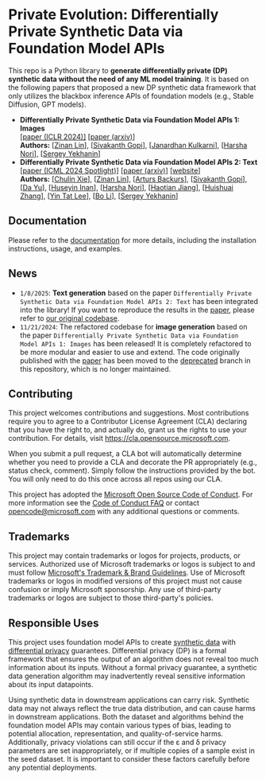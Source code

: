 # Private Evolution: Differentially Private Synthetic Data via Foundation Model APIs

This repo is a Python library to **generate differentially private (DP) synthetic data without the need of any ML model training**. It is based on the following papers that proposed a new DP synthetic data framework that only utilizes the blackbox inference APIs of foundation models (e.g., Stable Diffusion, GPT models).

* **Differentially Private Synthetic Data via Foundation Model APIs 1: Images**  
    [[paper (ICLR 2024)]](https://openreview.net/forum?id=YEhQs8POIo) [[paper (arxiv)](https://arxiv.org/abs/2305.15560)]  
    **Authors:** [[Zinan Lin](https://zinanlin.me/)], [[Sivakanth Gopi](https://www.microsoft.com/en-us/research/people/sigopi/)], [[Janardhan Kulkarni](https://www.microsoft.com/en-us/research/people/jakul/)], [[Harsha Nori](https://www.microsoft.com/en-us/research/people/hanori/)], [[Sergey Yekhanin](http://www.yekhanin.org/)]
* **Differentially Private Synthetic Data via Foundation Model APIs 2: Text**  
    [[paper (ICML 2024 Spotlight)]](https://proceedings.mlr.press/v235/xie24g.html) [[paper (arxiv)](https://arxiv.org/abs/2403.01749)] [[website](https://alphapav.github.io/augpe-dpapitext)]  
    **Authors:** [[Chulin Xie](https://alphapav.github.io/)], [[Zinan Lin](https://zinanlin.me/)], [[Arturs Backurs](https://www.mit.edu/~backurs/)], [[Sivakanth Gopi](https://www.microsoft.com/en-us/research/people/sigopi/)], [[Da Yu](https://dayu11.github.io/)], [[Huseyin Inan](https://www.microsoft.com/en-us/research/people/huinan/)], [[Harsha Nori](https://www.microsoft.com/en-us/research/people/hanori/)], [[Haotian Jiang](https://jhtdavid96.wixsite.com/jianghaotian)], [[Huishuai Zhang](https://huishuai-git.github.io/)], [[Yin Tat Lee](https://yintat.com/)], [[Bo Li](https://aisecure.github.io/)], [[Sergey Yekhanin](http://www.yekhanin.org/)]

## Documentation
Please refer to the [documentation](https://microsoft.github.io/DPSDA/) for more details, including the installation instructions, usage, and examples.

## News

* `1/8/2025`: **Text generation** based on the paper `Differentially Private Synthetic Data via Foundation Model APIs 2: Text` has been integrated into the library! If you want to reproduce the results in the [paper](https://arxiv.org/abs/2403.01749), please refer to [our original codebase](https://github.com/AI-secure/aug-pe).
* `11/21/2024`: The refactored codebase for **image generation** based on the paper `Differentially Private Synthetic Data via Foundation Model APIs 1: Images` has been released! It is completely refactored to be more modular and easier to use and extend. The code originally published with the [paper](https://arxiv.org/abs/2305.15560) has been moved to the [deprecated](https://github.com/microsoft/DPSDA/tree/deprecated) branch in this repository, which is no longer maintained.

## Contributing

This project welcomes contributions and suggestions.  Most contributions require you to agree to a
Contributor License Agreement (CLA) declaring that you have the right to, and actually do, grant us
the rights to use your contribution. For details, visit https://cla.opensource.microsoft.com.

When you submit a pull request, a CLA bot will automatically determine whether you need to provide
a CLA and decorate the PR appropriately (e.g., status check, comment). Simply follow the instructions
provided by the bot. You will only need to do this once across all repos using our CLA.

This project has adopted the [Microsoft Open Source Code of Conduct](https://opensource.microsoft.com/codeofconduct/).
For more information see the [Code of Conduct FAQ](https://opensource.microsoft.com/codeofconduct/faq/) or
contact [opencode@microsoft.com](mailto:opencode@microsoft.com) with any additional questions or comments.

## Trademarks

This project may contain trademarks or logos for projects, products, or services. Authorized use of Microsoft 
trademarks or logos is subject to and must follow 
[Microsoft's Trademark & Brand Guidelines](https://www.microsoft.com/en-us/legal/intellectualproperty/trademarks/usage/general).
Use of Microsoft trademarks or logos in modified versions of this project must not cause confusion or imply Microsoft sponsorship.
Any use of third-party trademarks or logos are subject to those third-party's policies.

## Responsible Uses

This project uses foundation model APIs to create [synthetic data](https://en.wikipedia.org/wiki/Synthetic_data) with [differential privacy](https://en.wikipedia.org/wiki/Differential_privacy) guarantees. Differential privacy (DP) is a formal framework that ensures the output of an algorithm does not reveal too much information about its inputs. Without a formal privacy guarantee, a synthetic data generation algorithm may inadvertently reveal sensitive information about its input datapoints.

Using synthetic data in downstream applications can carry risk. Synthetic data may not always reflect the true data distribution, and can cause harms in downstream applications. Both the dataset and algorithms behind the foundation model APIs may contain various types of bias, leading to potential allocation, representation, and quality-of-service harms. Additionally, privacy violations can still occur if the ε and δ privacy parameters are set inappropriately, or if multiple copies of a sample exist in the seed dataset. It is important to consider these factors carefully before any potential deployments.  
